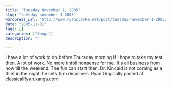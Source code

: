 ```yaml
---
title: "Tuesday November 1, 2005"
slug: "tuesday-november-1-2005"
wordpress_url: "http://www.ryanclarke.net/post/tuesday-november-1-2005/"
date: "2005-11-01"
tags: []
categories: ["Xanga"]
description: ""

---
```


I have a lot of work to do before Thursday morning if I hope to take my test then. A lot of work. No more tinfoil nonsense for me. It's all business from now till the weekend. The fun can start then. Dr. Kincaid is not coming as a thief in the night: he sets firm deadlines.
 Ryan
Originally posted at classicalRyan.xanga.com
